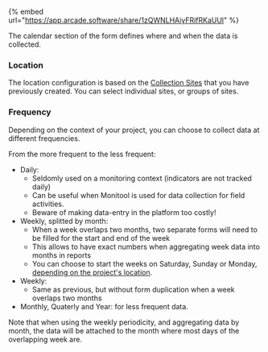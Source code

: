{% embed url="https://app.arcade.software/share/1zQWNLHAiyFRifRKaUUl" %}

The calendar section of the form defines where and when the data is collected.

### Location

The location configuration is based on the [Collection Sites](./sites.md) that you have previously created. You can select individual sites, or groups of sites.

### Frequency

Depending on the context of your project, you can choose to collect data at different frequencies.

From the more frequent to the less frequent:

- Daily:
  - Seldomly used on a monitoring context (indicators are not tracked daily)
  - Can be useful when Monitool is used for data collection for field activities.
  - Beware of making data-entry in the platform too costly!
- Weekly, splitted by month:
  - When a week overlaps two months, two separate forms will need to be filled for the start and end of the week
  - This allows to have exact numbers when aggregating week data into months in reports
  - You can choose to start the weeks on Saturday, Sunday or Monday, [depending on the project's location](https://en.wikipedia.org/wiki/Week#/media/File:First_Day_of_Week_World_Map.svg).
- Weekly:
  - Same as previous, but without form duplication when a week overlaps two months
- Monthly, Quaterly and Year: for less frequent data.

Note that when using the weekly periodicity, and aggregating data by month, the data will be attached to the month where most days of the overlapping week are.
